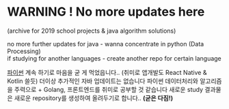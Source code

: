 # WARNING ! No more updates here
(archive for 2019 school projects & java algorithm solutions)  

no more further updates for java - wanna concentrate in python (Data Processing)  
if studying for another languages - create another repo for certain language

[파이썬](https://github.com/chichoon/python_alg) 계속 하기로 마음을 굳 게 먹었읍니다.. 
(취미로 앱개발도 React Native & Kotlin 쓸듯) 
더이상 추가적인 자바 업데이트는 없습니다 
파이썬 데이터처리와 알고리즘을 주력으로 + Golang, 프론트엔드를 취미로 공부할 것 같습니다 
새로운 study 결과물은 새로운 repository를 생성하여 올려두기로 합니다.. 
**(굳은 다짐!)**
